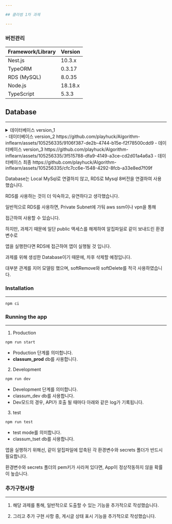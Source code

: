 ```yaml
---

## 클라썸 1차 과제

---
```


### 버전관리

| Framework/Library | Version |
| ----------------- | ------- |
| Nest.js           | 10.3.x  |
| TypeORM           | 0.3.17  |
| RDS (MySQL)       | 8.0.35  |
| Node.js           | 18.18.x |
| TypeScript        | 5.3.3   |

## Database

---

<details>
  <summary>데이터베이스 version_1</summary>

  <img src="https://github.com/playhuck/Algorithm-inflearn/assets/105256335/28fc2246-8039-4892-8147-36f4e7770aba">

</details>
- 데이터베이스 version_2
  https://github.com/playhuck/Algorithm-inflearn/assets/105256335/9106f387-de2b-4744-b15e-f2f78500cdd9
- 데이터베이스 version_3
  https://github.com/playhuck/Algorithm-inflearn/assets/105256335/3f515788-dfa9-4149-a3ce-cd2d01a4a6a3
- 데이터베이스 최종
  https://github.com/playhuck/Algorithm-inflearn/assets/105256335/cfc7cc6e-1548-4292-8fcb-a33e8ed7f09f

Database는 Local MySql로 연결하지 않고, RDS로 Mysql 8버전을 연결하여 사용 했습니다.

RDS를 사용하는 것이 더 익숙하고, 유연하다고 생각했습니다.

일반적으로 RDS를 사용하면, Private Subnet에 가둬 aws ssm이나 vpn을 통해

접근하여 사용할 수 있습니다.

하지만, 과제기 때문에 일단 public 액세스를 해제하여 알집파일로 같이 보내드린 환경변수로

앱을 실행한다면 RDS에 접근하여 앱이 실행될 것 입니다.

과제를 위해 생성한 Database이기 때문에, 차후 삭제할 예정입니다. 

대부분 관계를 지어 모델링 했으며, softRemove와 softDelete를 적극 사용하였습니다.

### **Installation**

---

```jsx
npm ci
```

### **Running the app**

---

1. Production
```jsx
npm run start 
```

- Production 단계를 의미합니다.
- **classum_prod** db를 사용합니다.

2. Development
```jsx
npm run dev 
```

- Development 단계를 의미합니다.
- classum_dev db를 사용합니다.
- Dev모드의 경우, API가 호출 될 때마다 아래와 같은 log가 기록됩니다.

3. test
```jsx
npm run test
```

- test mode를 의미합니다.
- classum_tset db를 사용합니다.

앱을 실행하기 위해선, 같이 알집파일에 압축된 각 환경변수와 secrets 폴더가 반드시 필요합니다.

환경변수와 secrets 폴더의 pem키가 사라져 있다면, App이 정상작동하지 않을 확률이 높습니다.

### 추가구현사항

---

1. 해당 과제를 통해, 일반적으로 도출할 수 있는 기능을 추가적으로 작성했습니다.

1. 그리고 추가 구현 사항 중, 게시글 상태 표시 기능을 추가적으로 작성했습니다.
